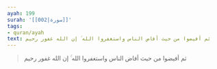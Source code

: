```yaml
---
ayah: 199
surah: '[[002|سورة]]'
tags:
- quran/ayah
text: ثم أفيضوا من حيث أفاض الناس واستغفروا الله ۚ إن الله غفور رحيم
---
```

> ثم أفيضوا من حيث أفاض الناس واستغفروا الله ۚ إن الله غفور رحيم
